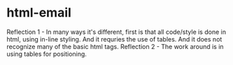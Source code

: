 # html-email
Reflection 1 - In many ways it's different, first is that all code/style is done in html, using in-line styling. And it requries
the use of tables. And it does not recognize many of the basic html tags.
Reflection 2 - The work around is in using tables for positioning.
